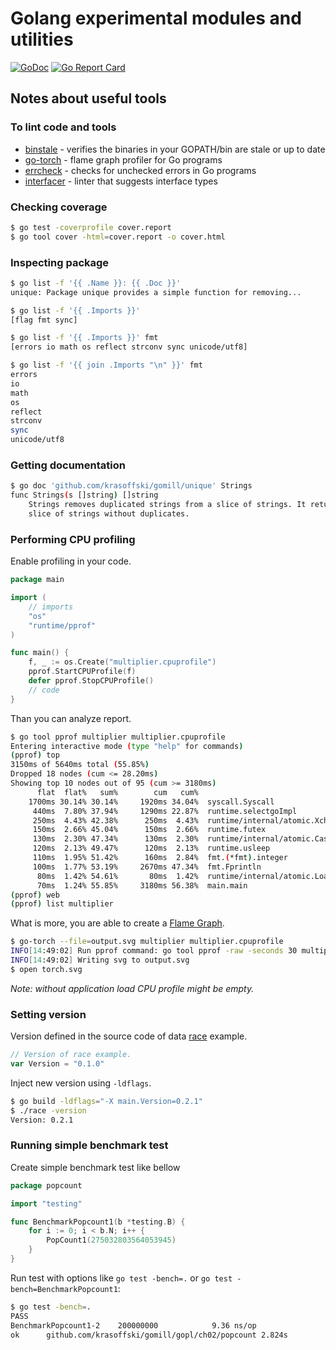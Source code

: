 # Golang experimental modules and utilities 

[![GoDoc](https://godoc.org/github.com/krasoffski/gomill?status.svg)](https://godoc.org/github.com/krasoffski/gomill)
[![Go Report Card](https://goreportcard.com/badge/github.com/krasoffski/gomill)](https://goreportcard.com/report/github.com/krasoffski/gomill)

## Notes about useful tools

### To lint code and tools
 * [binstale] - verifies the binaries in your GOPATH/bin are stale or up to date
 * [go-torch] - flame graph profiler for Go programs
 * [errcheck] - checks for unchecked errors in Go programs
 * [interfacer] - linter that suggests interface types

### Checking coverage
```sh
$ go test -coverprofile cover.report
$ go tool cover -html=cover.report -o cover.html
```

### Inspecting package
```sh
$ go list -f '{{ .Name }}: {{ .Doc }}'
unique: Package unique provides a simple function for removing...
```
```sh
$ go list -f '{{ .Imports }}'
[flag fmt sync]
```
```sh
$ go list -f '{{ .Imports }}' fmt
[errors io math os reflect strconv sync unicode/utf8]
```
```sh
$ go list -f '{{ join .Imports "\n" }}' fmt
errors
io
math
os
reflect
strconv
sync
unicode/utf8
```

### Getting documentation
```sh
$ go doc 'github.com/krasoffski/gomill/unique' Strings
func Strings(s []string) []string
    Strings removes duplicated strings from a slice of strings. It returns a new
    slice of strings without duplicates.
```

### Performing CPU profiling
Enable profiling in your code.

```go
package main

import (
	// imports
	"os"
	"runtime/pprof"
)

func main() {
	f, _ := os.Create("multiplier.cpuprofile")
	pprof.StartCPUProfile(f)
	defer pprof.StopCPUProfile()
	// code
}
```
Than you can analyze report.
```sh
$ go tool pprof multiplier multiplier.cpuprofile
Entering interactive mode (type "help" for commands)
(pprof) top
3150ms of 5640ms total (55.85%)
Dropped 18 nodes (cum <= 28.20ms)
Showing top 10 nodes out of 95 (cum >= 3180ms)
      flat  flat%   sum%        cum   cum%
    1700ms 30.14% 30.14%     1920ms 34.04%  syscall.Syscall
     440ms  7.80% 37.94%     1290ms 22.87%  runtime.selectgoImpl
     250ms  4.43% 42.38%      250ms  4.43%  runtime/internal/atomic.Xchg
     150ms  2.66% 45.04%      150ms  2.66%  runtime.futex
     130ms  2.30% 47.34%      130ms  2.30%  runtime/internal/atomic.Cas
     120ms  2.13% 49.47%      120ms  2.13%  runtime.usleep
     110ms  1.95% 51.42%      160ms  2.84%  fmt.(*fmt).integer
     100ms  1.77% 53.19%     2670ms 47.34%  fmt.Fprintln
      80ms  1.42% 54.61%       80ms  1.42%  runtime/internal/atomic.Load
      70ms  1.24% 55.85%     3180ms 56.38%  main.main
(pprof) web
(pprof) list multiplier
```
What is more, you are able to create a [Flame Graph].
```sh
$ go-torch --file=output.svg multiplier multiplier.cpuprofile
INFO[14:49:02] Run pprof command: go tool pprof -raw -seconds 30 multiplier multiplier.cpuprofile
INFO[14:49:02] Writing svg to output.svg
$ open torch.svg
```
_Note: without application load CPU profile might be empty._


### Setting version
Version defined in the source code of data [race] example.
```go
// Version of race example.
var Version = "0.1.0"
```
Inject new version using `-ldflags`.
```sh
$ go build -ldflags="-X main.Version=0.2.1"
$ ./race -version
Version: 0.2.1
```

### Running simple benchmark test
Create simple benchmark test like bellow
```go
package popcount

import "testing"

func BenchmarkPopcount1(b *testing.B) {
	for i := 0; i < b.N; i++ {
		PopCount1(275032803564053945)
	}
}
```
Run test with options like `go test -bench=.` or `go test -bench=BenchmarkPopcount1`:
```sh
$ go test -bench=.
PASS
BenchmarkPopcount1-2	200000000	         9.36 ns/op
ok  	github.com/krasoffski/gomill/gopl/ch02/popcount	2.824s
```


[binstale]: https://github.com/shurcooL/binstale
[go-torch]: https://github.com/uber/go-torch
[errcheck]: https://github.com/kisielk/errcheck
[interfacer]: https://github.com/mvdan/interfacer/
[Flame Graph]: https://github.com/brendangregg/FlameGraph

[race]: https://godoc.org/github.com/krasoffski/gomill/race

